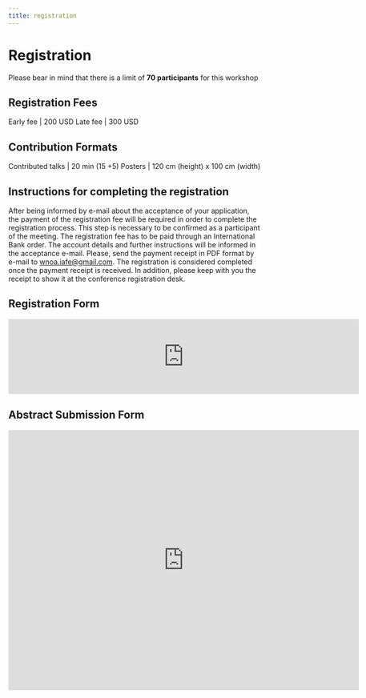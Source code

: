 ```yaml
---
title: registration
---
```


# Registration

Please bear in mind that there is a limit of **70 participants** for this workshop

## Registration Fees

Early fee | 200 USD
Late fee | 300 USD

## Contribution Formats

Contributed talks | 20 min (15 +5)
Posters | 120 cm (height) x 100 cm (width)

## Instructions for completing the registration

After being informed by e-mail about the acceptance of your application, the
payment of the registration fee will be required in order to complete the
registration process. This step is necessary to be confirmed as a participant
of the meeting. The registration fee has to be paid through an International
Bank order. The account details and further instructions will be informed in
the acceptance e-mail. Please, send the payment receipt in PDF format by e-mail
to wnoa.iafe@gmail.com. The registration is considered completed once the
payment receipt is received. In addition, please keep with you the receipt to
show it at the conference registration desk.

## Registration Form

<iframe src="https://docs.google.com/forms/d/e/1FAIpQLSeX0aaj1DKUPkbxI95DeuKJ-13C4M50r_48E5uOb1dARhKwmg/viewform?embedded=true" width="700" frameborder="0" marginheight="0" marginwidth="0">Loading...</iframe>

## Abstract Submission Form

<iframe src="https://docs.google.com/forms/d/e/1FAIpQLSdyqCbhAWTq8gRri52eKOeIsLzgzLN11JnDkDdkbMkhZxUwLg/viewform?embedded=true" width="700" height="520" frameborder="0" marginheight="0" marginwidth="0">Loading...</iframe>
